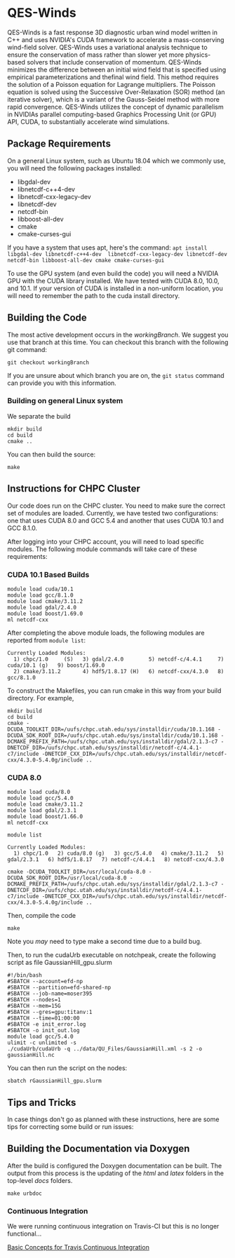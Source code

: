 # QES-Winds

QES-Winds is a fast response 3D diagnostic urban wind model written in
C++ and uses NVIDIA's CUDA framework to accelerate a mass-conserving
wind-field solver. QES-Winds uses a variational analysis technique to
ensure the conservation of mass rather than slower yet more
physics-based solvers that include conservation of momentum. QES-Winds
minimizes the difference between an initial wind field that is
specified using empirical parameterizations and thefinal wind field.
This method requires the solution of a Poisson equation for Lagrange
multipliers. The Poisson equation is solved using the Successive
Over-Relaxation (SOR) method (an iterative solver), which is a variant
of the Gauss-Seidel method with more rapid convergence. QES-Winds
utilizes the concept of dynamic parallelism in NVIDIAs parallel
computing-based Graphics Processing Unit (or GPU) API, CUDA, to
substantially accelerate wind simulations.

## Package Requirements

On a general Linux system, such as Ubuntu 18.04 which we commonly use, you will need the following packages installed:
* libgdal-dev
* libnetcdf-c++4-dev
* libnetcdf-cxx-legacy-dev
* libnetcdf-dev
* netcdf-bin
* libboost-all-dev
* cmake
* cmake-curses-gui

If you have a system that uses apt, here's the command:
```apt install libgdal-dev libnetcdf-c++4-dev  libnetcdf-cxx-legacy-dev libnetcdf-dev netcdf-bin libboost-all-dev cmake cmake-curses-gui```

To use the GPU system (and even build the code) you will need a NVIDIA
GPU with the CUDA library installed.  We have tested with CUDA 8.0, 10.0, and 10.1.
If your version of CUDA is installed in a non-uniform location, you
will need to remember the path to the cuda install directory.

## Building the Code

The most active development occurs in the *workingBranch*. We suggest you use that branch at this time.  You can checkout this branch with the following git command:

```
git checkout workingBranch
```

If you are unsure about which branch you are on, the ``` git status ``` command can provide you with this information.


### Building on general Linux system

We separate the build 
```
mkdir build
cd build
cmake ..
```

You can then build the source:

```
make
```


## Instructions for CHPC Cluster

Our code does run on the CHPC cluster. You need to make sure the
correct set of modules are loaded.  Currently, we have tested two
configurations: one that uses CUDA 8.0 and GCC 5.4 and another that
uses CUDA 10.1 and GCC 8.1.0.

After logging into your CHPC account, you will need to load specific
modules. The following module commands will take care of these
requirements:

### CUDA 10.1 Based Builds

```
module load cuda/10.1
module load gcc/8.1.0
module load cmake/3.11.2 
module load gdal/2.4.0
module load boost/1.69.0
ml netcdf-cxx
```

After completing the above module loads, the following modules are reported from `module list`:

```
Currently Loaded Modules:
  1) chpc/1.0     (S)   3) gdal/2.4.0        5) netcdf-c/4.4.1     7) cuda/10.1 (g)   9) boost/1.69.0
  2) cmake/3.11.2       4) hdf5/1.8.17 (H)   6) netcdf-cxx/4.3.0   8) gcc/8.1.0
```

To construct the Makefiles, you can run cmake in this way from your build directory.  For example, 
```
mkdir build
cd build
cmake -DCUDA_TOOLKIT_DIR=/uufs/chpc.utah.edu/sys/installdir/cuda/10.1.168 -DCUDA_SDK_ROOT_DIR=/uufs/chpc.utah.edu/sys/installdir/cuda/10.1.168 -DCMAKE_PREFIX_PATH=/uufs/chpc.utah.edu/sys/installdir/gdal/2.1.3-c7 -DNETCDF_DIR=/uufs/chpc.utah.edu/sys/installdir/netcdf-c/4.4.1-c7/include -DNETCDF_CXX_DIR=/uufs/chpc.utah.edu/sys/installdir/netcdf-cxx/4.3.0-5.4.0g/include ..
```

### CUDA 8.0

```
module load cuda/8.0
module load gcc/5.4.0
module load cmake/3.11.2 
module load gdal/2.3.1
module load boost/1.66.0
ml netcdf-cxx
```

```
module list

Currently Loaded Modules:
  1) chpc/1.0   2) cuda/8.0 (g)   3) gcc/5.4.0   4) cmake/3.11.2   5) gdal/2.3.1   6) hdf5/1.8.17   7) netcdf-c/4.4.1   8) netcdf-cxx/4.3.0
```

```
cmake -DCUDA_TOOLKIT_DIR=/usr/local/cuda-8.0 -DCUDA_SDK_ROOT_DIR=/usr/local/cuda-8.0 -DCMAKE_PREFIX_PATH=/uufs/chpc.utah.edu/sys/installdir/gdal/2.1.3-c7 -DNETCDF_DIR=/uufs/chpc.utah.edu/sys/installdir/netcdf-c/4.4.1-c7/include -DNETCDF_CXX_DIR=/uufs/chpc.utah.edu/sys/installdir/netcdf-cxx/4.3.0-5.4.0g/include ..
```

Then, compile the code

```
make
```

Note you *may* need to type make a second time due to a build bug.

Then, to run the cudaUrb executable on notchpeak, create the following script as file GaussianHill_gpu.slurm

```
#!/bin/bash
#SBATCH --account=efd-np
#SBATCH --partition=efd-shared-np
#SBATCH --job-name=moser395
#SBATCH --nodes=1
#SBATCH --mem=15G
#SBATCH --gres=gpu:titanv:1
#SBATCH --time=01:00:00
#SBATCH -e init_error.log
#SBATCH -o init_out.log
module load gcc/5.4.0
ulimit -c unlimited -s
./cudaUrb/cudaUrb -q ../data/QU_Files/GaussianHill.xml -s 2 -o gaussianHill.nc
```

You can then run the script on the nodes:
```
sbatch rGaussianHill_gpu.slurm
```

## Tips and Tricks

In case things don't go as planned with these instructions, here are some tips for correcting some build or run issues:


## Building the Documentation via Doxygen

After the build is configured the Doxygen documentation can be built. The output from this process is the updating of the _html_ and _latex_ folders in the top-level _docs_ folders.

```
make urbdoc
```


### Continuous Integration

We were running continuous integration on Travis-CI but this is no longer functional...

[Basic Concepts for Travis Continuous Integration](https://docs.travis-ci.com/user/for-beginners/)


